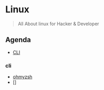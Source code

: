 # Linux
> All About linux for Hacker & Developer

## Agenda 
 - [CLI](#cli)





### cli
- [ohmyzsh](https://github.com/ohmyzsh/ohmyzsh)
- []
  
